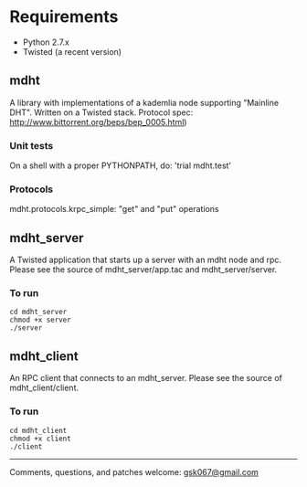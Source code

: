 # Requirements
* Python 2.7.x
* Twisted (a recent version)

## mdht 
A library with implementations of a kademlia node supporting "Mainline DHT".
Written on a Twisted stack.
Protocol spec: http://www.bittorrent.org/beps/bep_0005.html)

### Unit tests
On a shell with a proper PYTHONPATH, do: 'trial mdht.test'

### Protocols
mdht.protocols.krpc_simple:
    "get" and "put" operations

## mdht_server 
A Twisted application that starts up a server with an mdht node and rpc.
Please see the source of mdht_server/app.tac and mdht_server/server.

### To run
```
cd mdht_server
chmod +x server
./server
```

## mdht_client 
An RPC client that connects to an mdht_server.
Please see the source of mdht_client/client.

### To run
```
cd mdht_client
chmod +x client
./client
```

----------
Comments, questions, and patches welcome: gsk067@gmail.com
